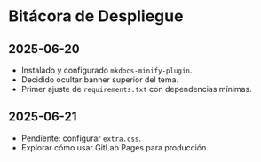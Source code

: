 # Bitácora de Despliegue

## 2025-06-20

- Instalado y configurado `mkdocs-minify-plugin`.
- Decidido ocultar banner superior del tema.
- Primer ajuste de `requirements.txt` con dependencias mínimas.

## 2025-06-21

- Pendiente: configurar `extra.css`.
- Explorar cómo usar GitLab Pages para producción.
